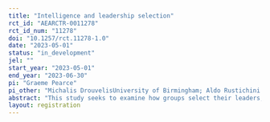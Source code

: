 ```yaml
---
title: "Intelligence and leadership selection"
rct_id: "AEARCTR-0011278"
rct_id_num: "11278"
doi: "10.1257/rct.11278-1.0"
date: "2023-05-01"
status: "in_development"
jel: ""
start_year: "2023-05-01"
end_year: "2023-06-30"
pi: "Graeme Pearce"
pi_other: "Michalis DrouvelisUniversity of Birmingham; Aldo Rustichini () University of Minnesota"
abstract: "This study seeks to examine how groups select their leaders, conditional on intelligence. It will also examine how intelligence and the institutions used for decision making interact."
layout: registration
---
```


